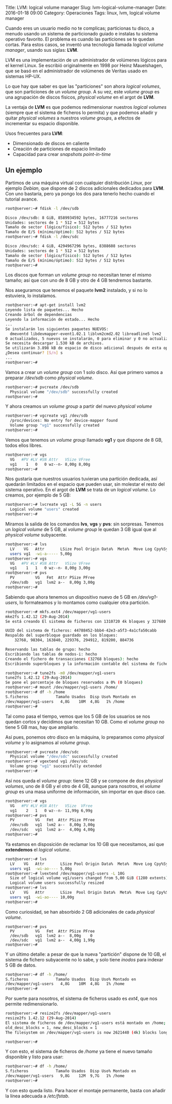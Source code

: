 Title: LVM: logical volume manager
Slug: lvm-logical-volume-manager
Date: 2016-01-18 09:00
Category: Operaciones
Tags: linux, lvm, logical volume manager



Cuando eres un usuario medio no te complicas; particionas tu disco, a menudo usando un sistema de particionado guiado e instalas tu sistema operativo favorito. El problema es cuando las particiones se te quedan cortas. Para estos casos, se inventó una tecnología llamada *logical volume manager*, usando sus siglas: **LVM**.

LVM es una implementación de un administrador de volúmenes lógicos para el kernel Linux. Se escribió originalmente en 1998 por Heinz Mauelshagen, que se basó en el administrador de volúmenes de Veritas usado en sistemas HP-UX.

Lo que hay que saber es que las "particiones" son ahora *logical volumes*, que son particiones de un *volume group*. A su vez, este *volume group* es una agrupación de discos físicos, *physical volume* en el argot de **LVM**.

La ventaja de **LVM** es que podemos redimensionar nuestros *logical volumes* (siempre que el sistema de ficheros lo permita) y que podemos añadir y quitar *physical volumes* a nuestros *volume groups*, a efectos de incrementar su espacio disponible.

Usos frecuentes para **LVM**:

* Dimensionado de discos en caliente
* Creación de particiones de espacio limitado
* Capacidad para crear *snapshots point-in-time*

## Un ejemplo

Partimos de una máquina virtual con cualquier distribución *Linux*, por ejemplo *Debian*, que dispone de 2 discos adicionales dedicados para **LVM**. Con uno bastaría, pero ya pongo los dos para tenerlo hecho cuando el tutorial avance.

```bash
root@server:~# fdisk -l /dev/sdb

Disco /dev/sdb: 8 GiB, 8589934592 bytes, 16777216 sectores
Unidades: sectores de 1 * 512 = 512 bytes
Tamaño de sector (lógico/físico): 512 bytes / 512 bytes
Tamaño de E/S (mínimo/óptimo): 512 bytes / 512 bytes
root@server:~# fdisk -l /dev/sdc

Disco /dev/sdc: 4 GiB, 4294967296 bytes, 8388608 sectores
Unidades: sectores de 1 * 512 = 512 bytes
Tamaño de sector (lógico/físico): 512 bytes / 512 bytes
Tamaño de E/S (mínimo/óptimo): 512 bytes / 512 bytes
root@server:~# 
```

Los discos que forman un *volume group* no necesitan tener el mismo tamaño; así que con uno de 8 GB y otro de 4 GB tendremos bastante.

Nos aseguramos que tenemos el paquete **lvm2** instalado, y si no lo estuviera, lo instalamos.

```bash
root@server:~# apt-get install lvm2
Leyendo lista de paquetes... Hecho
Creando árbol de dependencias       
Leyendo la información de estado... Hecho
...
Se instalarán los siguientes paquetes NUEVOS:
  dmeventd libdevmapper-event1.02.1 liblvm2cmd2.02 libreadline5 lvm2
0 actualizados, 5 nuevos se instalarán, 0 para eliminar y 0 no actualizados.
Se necesita descargar 1.530 kB de archivos.
Se utilizarán 3.898 kB de espacio de disco adicional después de esta operación.
¿Desea continuar? [S/n] s
...
root@server:~# 
```

Vamos a crear un *volume group* con 1 solo disco. Así que primero vamos a preparar */dev/sdb* como *physical volume*.

```bash
root@server:~# pvcreate /dev/sdb 
  Physical volume "/dev/sdb" successfully created
root@server:~# 
```

Y ahora creamos un *volume group* a partir del nuevo *physical volume*

```bash
root@server:~# vgcreate vg1 /dev/sdb 
  /proc/devices: No entry for device-mapper found
  Volume group "vg1" successfully created
root@server:~# 
```

Vemos que tenemos un *volume group* llamado **vg1** y que dispone de 8 GB, todos ellos libres.

```bash
root@server:~# vgs
  VG   #PV #LV #SN Attr   VSize VFree
  vg1    1   0   0 wz--n- 8,00g 8,00g
root@server:~# 
```

Nos gustaría que nuestros usuarios tuvieran una partición dedicada, así quedarán limitados en el espacio que pueden usar, sin molestar el resto del sistema operativo. En el argot de **LVM** se trata de un *logical volume*. Lo creamos, por ejemplo de 5 GB:

```bash
root@server:~# lvcreate vg1 -L 5G -n users
  Logical volume "users" created
root@server:~# 
```

Miramos la salida de los comandos **lvs**, **vgs** y **pvs**: sin sorpresas. Tenemos un *logical volume* de 5 GB, al *volume group* le quedan 3 GB igual que al *physical volume* subyacente.

```bash
root@server:~# lvs
  LV    VG   Attr       LSize Pool Origin Data%  Meta%  Move Log Cpy%Sync Convert
  users vg1  -wi-a----- 5,00g                                                    
root@server:~# vgs
  VG   #PV #LV #SN Attr   VSize VFree
  vg1    1   1   0 wz--n- 8,00g 3,00g
root@server:~# pvs
  PV         VG   Fmt  Attr PSize PFree
  /dev/sdb   vg1  lvm2 a--  8,00g 3,00g
root@server:~# 
```

Sabiendo que ahora tenemos un dispositivo nuevo de 5 GB en */dev/vg1-users*, lo formateamos y lo montamos como cualquier otra partición.

```bash
root@server:~# mkfs.ext4 /dev/mapper/vg1-users 
mke2fs 1.42.12 (29-Aug-2014)
Se está creando El sistema de ficheros con 1310720 4k bloques y 327680 nodos-i

UUID del sistema de ficheros: 44788452-bbb4-42e3-a5f3-4a1cfa50cabb
Respaldo del superbloque guardado en los bloques: 
	32768, 98304, 163840, 229376, 294912, 819200, 884736

Reservando las tablas de grupo: hecho                           
Escribiendo las tablas de nodos-i: hecho                           
Creando el fichero de transacciones (32768 bloques): hecho
Escribiendo superbloques y la información contable del sistema de ficheros: hecho

root@server:~# tune2fs -m0 /dev/mapper/vg1-users 
tune2fs 1.42.12 (29-Aug-2014)
Se pone el porcentaje de bloques reservados a 0% (0 bloques)
root@server:~# mount /dev/mapper/vg1-users /home/
root@server:~# df -h /home
S.ficheros            Tamaño Usados  Disp Uso% Montado en
/dev/mapper/vg1-users   4,8G    10M  4,8G   1% /home
root@server:~# 
```

Tal como pasa el tiempo, vemos que los 5 GB de los usuarios se nos quedan cortos y decidimos que necesitan 10 GB. Como el *volume group* no tiene 5 GB mas, hay que ampliarlo.

Así pues, ponemos otro disco en la máquina, lo preparamos como *physical volume* y lo asignamos al *volume group*.

```bash
root@server:~# pvcreate /dev/sdc
  Physical volume "/dev/sdc" successfully created
root@server:~# vgextend vg1 /dev/sdc
  Volume group "vg1" successfully extended
root@server:~# 
```

Así nos queda el *volume group*: tiene 12 GB y se compone de dos *physical volumes*, uno de 8 GB y el otro de 4 GB, aunque para nosotros, el *volume group* es una masa uniforme de información, sin importar en que disco cae.

```bash
root@server:~# vgs
  VG   #PV #LV #SN Attr   VSize  VFree
  vg1    2   1   0 wz--n- 11,99g 6,99g
root@server:~# pvs
  PV         VG   Fmt  Attr PSize PFree
  /dev/sdb   vg1  lvm2 a--  8,00g 3,00g
  /dev/sdc   vg1  lvm2 a--  4,00g 4,00g
root@server:~# 
```

Ya estamos en disposición de reclamar los 10 GB que necesitamos, así que **extendemos** el *logical volume*.

```bash
root@server:~# lvs
  LV    VG   Attr       LSize Pool Origin Data%  Meta%  Move Log Cpy%Sync Convert
  users vg1  -wi-ao---- 5,00g                                                    
root@server:~# lvextend /dev/mapper/vg1-users -L 10G
  Size of logical volume vg1/users changed from 5,00 GiB (1280 extents) to 10,00 GiB (2560 extents).
  Logical volume users successfully resized
root@server:~# lvs
  LV    VG   Attr       LSize  Pool Origin Data%  Meta%  Move Log Cpy%Sync Convert
  users vg1  -wi-ao---- 10,00g                                                    
root@server:~# 
```

Como curiosidad, se han absorbido 2 GB adicionales de cada *physical volume*.

```
root@server:~# pvs
  PV         VG   Fmt  Attr PSize PFree
  /dev/sdb   vg1  lvm2 a--  8,00g    0 
  /dev/sdc   vg1  lvm2 a--  4,00g 1,99g
root@server:~# 
```

Y un último detalle: a pesar de que la nueva "partición" dispone de 10 GB, el sistema de fichero subyacente no lo sabe, y solo tiene *inodos* para indexar 5 GB de datos.

```bash
root@server:~# df -h /home/
S.ficheros            Tamaño Usados  Disp Uso% Montado en
/dev/mapper/vg1-users   4,8G    10M  4,8G   1% /home
root@server:~# 
```

Por suerte para nosotros, el sistema de ficheros usado es *ext4*, que nos permite redimensionarlo.

```bash
root@server:~# resize2fs /dev/mapper/vg1-users 
resize2fs 1.42.12 (29-Aug-2014)
El sistema de ficheros de /dev/mapper/vg1-users está montado en /home; hace falta cambiar el tamaño en línea
old_desc_blocks = 1, new_desc_blocks = 1
The filesystem on /dev/mapper/vg1-users is now 2621440 (4k) blocks long.

root@server:~# 
```

Y con esto, el sistema de ficheros de */home* ya tiene el nuevo tamaño disponible y listo para usar:

```bash
root@server:~# df -h /home/
S.ficheros            Tamaño Usados  Disp Uso% Montado en
/dev/mapper/vg1-users   9,8G    12M  9,7G   1% /home
root@server:~# 
```

Y con esto queda listo. Para hacer el montaje permanente, basta con añadir la línea adecuada a */etc/fstab*.
